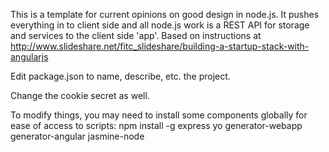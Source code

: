 This is a template for current opinions on good design in node.js.  It pushes everything in to client side and all
node.js work is a REST API for storage and services to the client side 'app'.
Based on instructions at http://www.slideshare.net/fitc_slideshare/building-a-startup-stack-with-angularjs


Edit package.json to name, describe, etc. the project.

Change the cookie secret as well.

To modify things, you may need to install some components globally for ease of access to scripts:
npm install -g express yo generator-webapp generator-angular jasmine-node